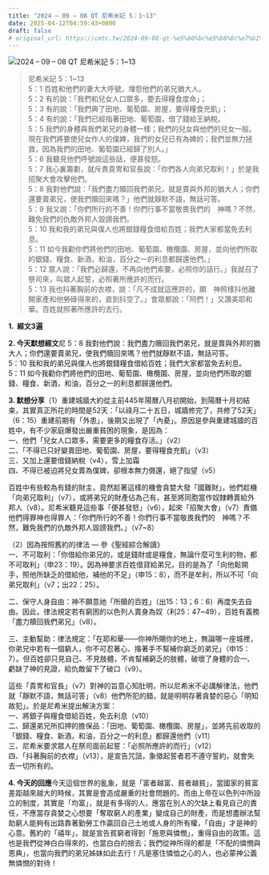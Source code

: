 ```yaml
---
title: "2024 – 09 – 08 QT 尼希米記 5：1~13"
date: 2025-04-12T04:59:43+0800
draft: false
# original_url: https://cmtc.tw/2024-09-08-qt-%e5%b0%bc%e5%b8%8c%e7%b1%b3%e8%a8%98-5%ef%bc%9a113
---
```


![2024 – 09 – 08 QT 尼希米記 5：1\~13](/images/qt.jpg  "2024 – 09 – 08 QT 尼希米記 5：1\~13")

> 尼希米記 5：1\~13  
> 5：1 百姓和他們的妻大大呼號，埋怨他們的弟兄猶大人。  
> 5：2 有的說：「我們和兒女人口眾多，要去得糧食度命」；  
> 5：3 有的說：「我們典了田地、葡萄園、房屋，要得糧食充飢」；  
> 5：4 有的說：「我們已經指著田地、葡萄園，借了錢給王納稅。  
> 5：5 我們的身體與我們弟兄的身體一樣；我們的兒女與他們的兒女一般。現在我們將要使兒女作人的僕婢，我們的女兒已有為婢的；我們並無力拯救，因為我們的田地、葡萄園已經歸了別人。」  
> 5：6 我聽見他們呼號說這些話，便甚發怒。  
> 5：7 我心裏籌劃，就斥責貴冑和官長說：「你們各人向弟兄取利！」於是我招聚大會攻擊他們。  
> 5：8 我對他們說：「我們盡力贖回我們弟兄，就是賣與外邦的猶大人；你們還要賣弟兄，使我們贖回來嗎？」他們就靜默不語，無話可答。  
> 5：9 我又說：「你們所行的不善！你們行事不當敬畏我們的　神嗎？不然，難免我們的仇敵外邦人毀謗我們。  
> 5：10 我和我的弟兄與僕人也將銀錢糧食借給百姓；我們大家都當免去利息。  
> 5：11 如今我勸你們將他們的田地、葡萄園、橄欖園、房屋，並向他們所取的銀錢、糧食、新酒，和油，百分之一的利息都歸還他們。」  
> 5：12 眾人說：「我們必歸還，不再向他們索要，必照你的話行。」我就召了祭司來，叫眾人起誓，必照著所應許的而行。  
> 5：13 我也抖著胸前的衣襟，說：「凡不成就這應許的，願　神照樣抖他離開家產和他勞碌得來的，直到抖空了。」會眾都說：「阿們！」又讚美耶和華。百姓就照著所應許的去行。

**1.  經文3遍**

**2. 今天默想經文**尼 5：8 我對他們說：我們盡力贖回我們弟兄，就是賣與外邦的猶大人；你們還要賣弟兄，使我們贖回來嗎？他們就靜默不語，無話可答。  
5：10 我和我的弟兄與僕人也將銀錢糧食借給百姓；我們大家都當免去利息。  
5：11 如今我勸你們將他們的田地、葡萄園、橄欖園、房屋，並向他們所取的銀錢、糧食、新酒，和油，百分之一的利息都歸還他們。

**3. 默想分享**（1）重建城牆大約從主前445年陽曆八月初開始，到陽曆十月初結束，其實真正所花的時間是52天：「以祿月二十五日，城牆修完了，共修了52天」（6：15）重建前期有「外患」，後期又出現了「內憂」。原因是參與重建城牆的百姓中，有不少家庭爆發出嚴重貧困的現象，是因為：  
一、他們「兒女人口眾多，需要更多的糧食存活。」（v2）  
二、「不得已只好變賣田地、葡萄園、房屋，要得糧食充飢」（v3）  
三、又加上還要借錢納稅（v4），雪上加霜  
四、不得已被迫將兒女賣為僕婢，卻根本無力償還，絕了指望（v5）

百姓中有些較為有錢的財主，竟然趁著這樣的機會貪婪大發「國難財」，他們趁機「向弟兄取利」（v7），或將弟兄的財產佔為己有，甚至將同胞當作奴隸轉賣給外邦人（v8）。尼希米聽見這些事「便甚發怒」（v6），起來「招聚大會」（v7）責備他們得罪神也得罪人：「你們所行的不善！你們行事不當敬畏我們的　神嗎？不然，難免我們的仇敵外邦人毀謗我們。」（v7\~8）

（2）因為按照舊約的律法 — 參《聖經綜合解讀》  
一、不可取利：「你借給你弟兄的，或是錢財或是糧食，無論什麼可生利的物，都不可取利」（申23：19）。因為神要求百姓借貸給弟兄，目的是為了「向他鬆開手，照他所缺乏的借給他，補他的不足」（申15：8），而不是牟利，所以不可「向弟兄取利」（v7；出22：25）。

二、保守人身自由：神不願意祂「所贖的百姓」（出15：13；6：6）再度失去自由。因此，律法規定若有窮困的以色列人賣身為奴（利25：47\~49），百姓有義務「盡力贖回我們弟兄」（v8）。

三、主動幫助：律法規定：「在耶和華——你神所賜你的地上，無論哪一座城裡，你弟兄中若有一個窮人，你不可忍著心、揝著手不幫補你窮乏的弟兄」（申15：7）。但百姓卻只見自己、不見肢體，不肯幫補窮乏的肢體，破壞了身體的合一、虧缺了神的見證，給仇敵留下了破口（v9）。

這些「貴冑和官長」（v7）對神的旨意心知肚明，所以尼希米不必講解律法，他們就「靜默不語，無話可答」（v8）他們所犯的錯，就是明明存著貪婪的惡心「明知故犯」。於是尼希米提出解決方案：  
一、將銀子與糧食借給百姓，免去利息（v10）  
二、歸還弟兄所扣押的擔保品：「田地、葡萄園、橄欖園、房屋」，並將先前收取的「銀錢、糧食、新酒，和油，百分之一的利息」都歸還他們（v11）  
三、尼希米要求眾人在祭司面前起誓：「必照所應許的而行」（v12）  
四、「抖著胸前的衣襟」（v13），是宣告咒詛，象徵起誓者若不遵守誓約，就會失去一切所有的。

**4. 今天的回應**今天這個世界的亂象，就是「富者越富、貧者越貧」，當國家的貧富差距越來越大的時候，其實是會造成嚴重的社會問題的。而由上帝在以色列中所設立的制度，其實是「均富」，就是有多得的人，應當在別人的欠缺上看見自己的責任，不應當存貪婪之心想要「奪取窮人的產業」變成自己的財產，而是想盡辦法幫助窮人能夠有出路靠著勤勞工作贏回自己土地或人身的所有權，「自由」才是神的心意。舊約的「禧年」，就是宣告貧窮者得到「施恩與憐憫」，重得自由的政策。這也是我們從神白白得來的，也當白白的捨去；我們從神所得的都是「不配的憐憫與恩典」，也當向我們的弟兄姊妹如此去行！凡是塞住憐恤之心的人，也必蒙神公義無憐憫的對待！
